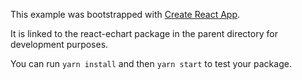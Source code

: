 This example was bootstrapped with [Create React App](https://github.com/facebook/create-react-app).

It is linked to the react-echart package in the parent directory for development purposes.

You can run `yarn install` and then `yarn start` to test your package.
